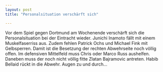 ```yaml
---
layout: post
title: "Personalsituation verschärft sich"

---
```


Vor dem Spiel gegen Dortmund am Wochenende verschärft sich die Personalsituation bei der Eintracht wieder. Junichi Inamoto fällt mit einem Muskelfaserriss aus. Zudem fehlen Patrick Ochs und Michael Fink mit Gelbsperren. Damit ist die Besetzung der rechten Abwehrseite noch völlig offen. Im defensiven Mittelfeld muss Chris oder Marco Russ aushelfen. Daneben muss der noch nicht völlig fitte Zlatan Bajramovic antreten. Habib Bellaid rückt in die Abwehr. Augen zu und durch...



